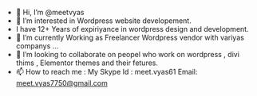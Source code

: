 - 👋 Hi, I’m @meetvyas
- 👀 I’m interested in Wordpress website developement.
- I have 12+ Years of expiriyance in wordpress design and development.
- 🌱 I’m currently Working as Freelancer Wordpress vendor with variyas companys ...
- 💞️ I’m looking to collaborate on peopel who work on wordpress , divi thims , Elementor themes and their fetures.
- 📫 How to reach me : My Skype Id : meet.vyas61 Email: meet.vyas7750@gmail.com

<!---
meetvyas/meetvyas is a ✨ special ✨ repository because its `README.md` (this file) appears on your GitHub profile.
You can click the Preview link to take a look at your changes.
--->
